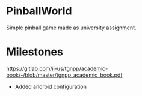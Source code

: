 # PinballWorld
Simple pinball game made as university assignment.

# Milestones

https://gitlab.com/ii-us/tgnpp/academic-book/-/blob/master/tgnpp_academic_book.pdf

- Added android configuration
